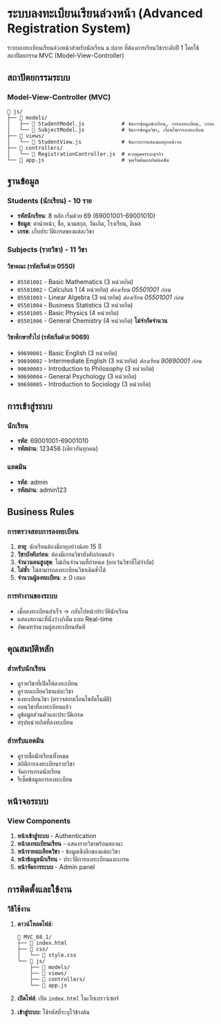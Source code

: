 # ระบบลงทะเบียนเรียนล่วงหน้า (Advanced Registration System)

ระบบลงทะเบียนเรียนล่วงหน้าสำหรับนักเรียน ม.ปลาย ที่ต้องการเรียนวิชาระดับปี 1 โดยใช้สถาปัตยกรรม MVC (Model-View-Controller)

## สถาปัตยกรรมระบบ

### Model-View-Controller (MVC)
```
📁 js/
├── 📂 models/
│   ├── 📄 StudentModel.js            # จัดการข้อมูลนักเรียน, การลงทะเบียน, เกรด
│   └── 📄 SubjectModel.js            # จัดการข้อมูลวิชา, เงื่อนไขการลงทะเบียน
├── 📂 views/
│   └── 📄 StudentView.js             # จัดการการแสดงผลทุกหน้าจอ
├── 📂 controllers/
│   └── 📄 RegistrationController.js  # ควบคุมตรรกะธุรกิจ
└── 📄 app.js                         # จุดเริ่มต้นแอปพลิเคชัน
```

## ฐานข้อมูล

### Students (นักเรียน) - 10 ราย
- **รหัสนักเรียน**: 8 หลัก เริ่มด้วย 69 (69001001-69001010)
- **ข้อมูล**: คำนำหน้า, ชื่อ, นามสกุล, วันเกิด, โรงเรียน, อีเมล
- **เกรด**: เก็บประวัติเกรดของแต่ละวิชา

### Subjects (รายวิชา) - 11 วิชา

#### วิชาคณะ (รหัสเริ่มด้วย 0550)
- `05501001` - Basic Mathematics (3 หน่วยกิต)
- `05501002` - Calculus 1 (4 หน่วยกิต) *ต้องเรียน 05501001 ก่อน*
- `05501003` - Linear Algebra (3 หน่วยกิต) *ต้องเรียน 05501001 ก่อน*
- `05501004` - Business Statistics (3 หน่วยกิต)
- `05501005` - Basic Physics (4 หน่วยกิต)
- `05501006` - General Chemistry (4 หน่วยกิต) **ไม่จำกัดจำนวน**

#### วิชาศึกษาทั่วไป (รหัสเริ่มด้วย 9069)
- `90690001` - Basic English (3 หน่วยกิต)
- `90690002` - Intermediate English (3 หน่วยกิต) *ต้องเรียน 90690001 ก่อน*
- `90690003` - Introduction to Philosophy (3 หน่วยกิต)
- `90690004` - General Psychology (3 หน่วยกิต)
- `90690005` - Introduction to Sociology (3 หน่วยกิต)

## การเข้าสู่ระบบ

### นักเรียน
- **รหัส**: 69001001-69001010
- **รหัสผ่าน**: 123456 (เดียวกันทุกคน)

### แอดมิน
- **รหัส**: admin
- **รหัสผ่าน**: admin123

## Business Rules

### การตรวจสอบการลงทะเบียน
1. **อายุ**: นักเรียนต้องมีอายุอย่างน้อย 15 ปี
2. **วิชาบังคับก่อน**: ต้องมีเกรดวิชาบังคับก่อนแล้ว
3. **จำนวนคนสูงสุด**: ไม่เกินจำนวนที่กำหนด (ยกเว้นวิชาที่ไม่จำกัด)
4. **ไม่ซ้ำ**: ไม่สามารถลงทะเบียนวิชาเดิมซ้ำได้
5. **จำนวนผู้ลงทะเบียน**: ≥ 0 เสมอ

### การทำงานของระบบ
- เมื่อลงทะเบียนสำเร็จ → กลับไปหน้าประวัตินักเรียน
- แสดงสถานะที่นั่งว่าง/เต็ม แบบ Real-time
- อัพเดทจำนวนผู้ลงทะเบียนทันที

## คุณสมบัติหลัก

### สำหรับนักเรียน
- ดูรายวิชาที่เปิดให้ลงทะเบียน
- ดูรายละเอียดวิชาแต่ละวิชา
- ลงทะเบียนวิชา (ตรวจสอบเงื่อนไขอัตโนมัติ)
- ถอนวิชาที่ลงทะเบียนแล้ว
- ดูข้อมูลส่วนตัวและประวัติเกรด
- สรุปหน่วยกิตที่ลงทะเบียน

### สำหรับแอดมิน
- ดูรายชื่อนักเรียนทั้งหมด
- สถิติการลงทะเบียนรายวิชา
- จัดการเกรดนักเรียน
- รีเซ็ตข้อมูลการลงทะเบียน

## หน้าจอระบบ

### View Components
1. **หน้าเข้าสู่ระบบ** - Authentication
2. **หน้าลงทะเบียนเรียน** - แสดงรายวิชาพร้อมสถานะ
3. **หน้ารายละเอียดวิชา** - ข้อมูลเชิงลึกของแต่ละวิชา
4. **หน้าข้อมูลนักเรียน** - ประวัติการลงทะเบียนและเกรด
5. **หน้าจัดการระบบ** - Admin panel

## การติดตั้งและใช้งาน

### วิธีใช้งาน
1. **ดาวน์โหลดไฟล์**:
   ```
   📁 MVC_68_1/
   ├── 📄 index.html
   ├── 📁 css/
   │   └── 📄 style.css
   └── 📁 js/
       ├── 📁 models/
       ├── 📁 views/
       ├── 📁 controllers/
       └── 📄 app.js
   ```

2. **เปิดไฟล์**: เปิด `index.html` ในเว็บเบราว์เซอร์

3. **เข้าสู่ระบบ**: ใช้รหัสที่ระบุไว้ข้างต้น